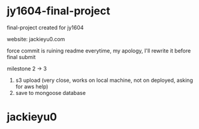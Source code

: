 # jy1604-final-project
final-project created for jy1604

website: jackieyu0.com

force commit is ruining readme everytime, my apology, I'll rewrite it before final submit

milestone 2 -> 3
1. s3 upload (very close, works on local machine, not on deployed, asking for aws help)
2. save to mongoose database
# jackieyu0
